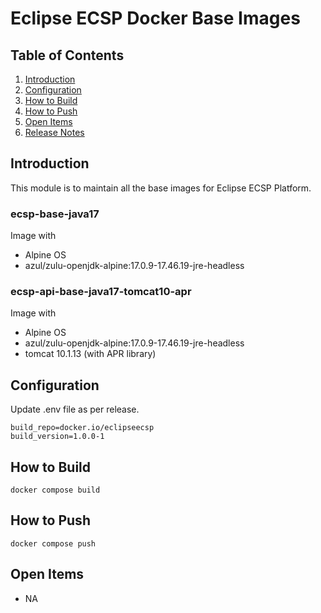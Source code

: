 # Eclipse ECSP Docker Base Images

## Table of Contents

1. [Introduction](#introduction)
1. [Configuration](#configuration)
2. [How to Build](#how-to-build)
3. [How to Push](#how-to-push)
4. [Open Items](#open-items)
5. [Release Notes](release-notes.md)

## Introduction

This module is to maintain all the base images for Eclipse ECSP Platform.

### ecsp-base-java17

Image with

- Alpine OS
- azul/zulu-openjdk-alpine:17.0.9-17.46.19-jre-headless

### ecsp-api-base-java17-tomcat10-apr

Image with

- Alpine OS
- azul/zulu-openjdk-alpine:17.0.9-17.46.19-jre-headless
- tomcat 10.1.13 (with APR library)

## Configuration

Update .env file as per release.

```
build_repo=docker.io/eclipseecsp
build_version=1.0.0-1
```

## How to Build

```
docker compose build
```

## How to Push

```
docker compose push
```

## Open Items

- NA
